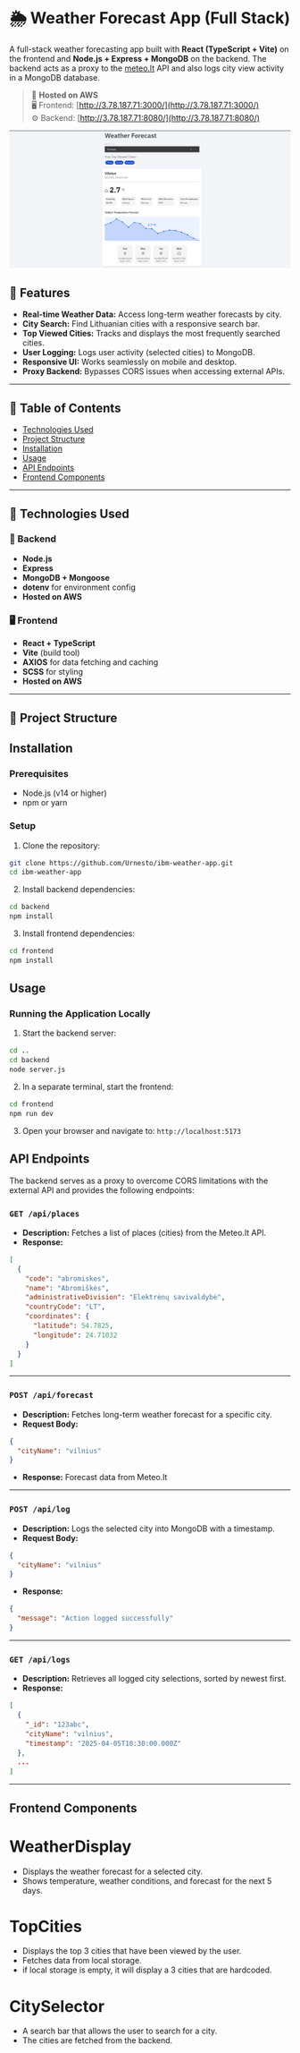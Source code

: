 # 🌦️ Weather Forecast App (Full Stack)

A full-stack weather forecasting app built with **React (TypeScript + Vite)** on the frontend and **Node.js + Express + MongoDB** on the backend. The backend acts as a proxy to the [meteo.lt](https://api.meteo.lt) API and also logs city view activity in a MongoDB database.

> 🔗 **Hosted on AWS**  
> 🖥️ Frontend: [http://3.78.187.71:3000/](http://3.78.187.71:3000/)  
> ⚙️ Backend: [http://3.78.187.71:8080/](http://3.78.187.71:8080/)

<img src="/IBM-APP-SCREENSHOT.png" alt="Screenshot" />

## 🌟 Features

- **Real-time Weather Data:** Access long-term weather forecasts by city.
- **City Search:** Find Lithuanian cities with a responsive search bar.
- **Top Viewed Cities:** Tracks and displays the most frequently searched cities.
- **User Logging:** Logs user activity (selected cities) to MongoDB.
- **Responsive UI:** Works seamlessly on mobile and desktop.
- **Proxy Backend:** Bypasses CORS issues when accessing external APIs.

---

## 🧭 Table of Contents

- [Technologies Used](#technologies-used)
- [Project Structure](#project-structure)
- [Installation](#installation)
- [Usage](#usage)
- [API Endpoints](#api-endpoints)
- [Frontend Components](#frontend-components)

---

## 🚀 Technologies Used

### 🔧 Backend

- **Node.js**
- **Express**
- **MongoDB + Mongoose**
- **dotenv** for environment config
- **Hosted on AWS**

### 🖥️ Frontend

- **React + TypeScript**
- **Vite** (build tool)
- **AXIOS** for data fetching and caching
- **SCSS** for styling
- **Hosted on AWS**

---

## 📁 Project Structure

## Installation

### Prerequisites

- Node.js (v14 or higher)
- npm or yarn

### Setup

1. Clone the repository:

```bash
git clone https://github.com/Urnesto/ibm-weather-app.git
cd ibm-weather-app
```

2. Install backend dependencies:

```bash
cd backend
npm install
```

3. Install frontend dependencies:

```bash
cd frontend
npm install
```

## Usage

### Running the Application Locally

1. Start the backend server:

```bash
cd ..
cd backend
node server.js
```

2. In a separate terminal, start the frontend:

```bash
cd frontend
npm run dev
```

3. Open your browser and navigate to: `http://localhost:5173`

## API Endpoints

The backend serves as a proxy to overcome CORS limitations with the external API and provides the following endpoints:

### `GET /api/places`

- **Description:** Fetches a list of places (cities) from the Meteo.lt API.
- **Response:**

```json
[
  {
    "code": "abromiskes",
    "name": "Abromiškės",
    "administrativeDivision": "Elektrėnų savivaldybė",
    "countryCode": "LT",
    "coordinates": {
      "latitude": 54.7825,
      "longitude": 24.71032
    }
  }
]
```

---

### `POST /api/forecast`

- **Description:** Fetches long-term weather forecast for a specific city.
- **Request Body:**

```json
{
  "cityName": "vilnius"
}
```

- **Response:** Forecast data from Meteo.lt

---

### `POST /api/log`

- **Description:** Logs the selected city into MongoDB with a timestamp.
- **Request Body:**

```json
{
  "cityName": "vilnius"
}
```

- **Response:**

```json
{
  "message": "Action logged successfully"
}
```

---

### `GET /api/logs`

- **Description:** Retrieves all logged city selections, sorted by newest first.
- **Response:**

```json
[
  {
    "_id": "123abc",
    "cityName": "vilnius",
    "timestamp": "2025-04-05T10:30:00.000Z"
  },
  ...
]
```

---

## Frontend Components

# WeatherDisplay

- Displays the weather forecast for a selected city.
- Shows temperature, weather conditions, and forecast for the next 5 days.

# TopCities

- Displays the top 3 cities that have been viewed by the user.
- Fetches data from local storage.
- if local storage is empty, it will display a 3 cities that are hardcoded.

# CitySelector

- A search bar that allows the user to search for a city.
- The cities are fetched from the backend.
